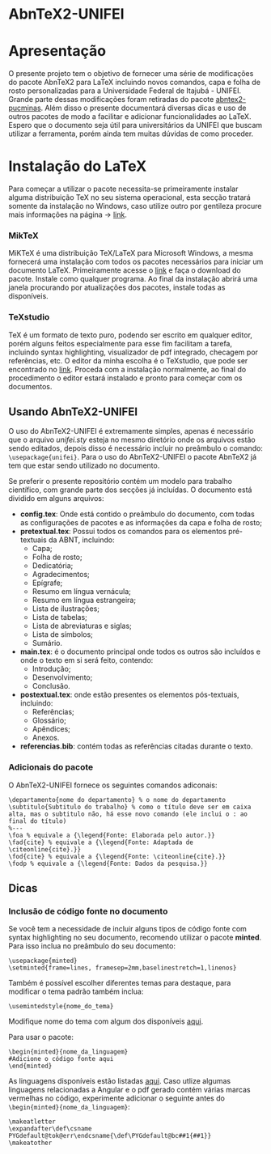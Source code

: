 # AbnTeX2-UNIFEI


# Apresentação


O presente projeto tem o objetivo de fornecer uma série de modificações do pacote AbnTeX2 para LaTeX incluindo novos comandos, capa e folha de rosto personalizadas para a Universidade Federal de Itajubá - UNIFEI. Grande parte dessas modificações foram retiradas do pacote [abntex2-pucminas](https://github.com/abntex/abntex2-contrib/blob/master/customizacoes/pucminas/abntex2-pucminas.sty).
Além disso o presente documentará diversas dicas e uso de outros pacotes de modo a facilitar e adicionar funcionalidades ao LaTeX. Espero que o documento seja útil para universitários da UNIFEI que buscam utilizar a ferramenta, porém ainda tem muitas dúvidas de como proceder.


# Instalação do LaTeX


Para começar a utilizar o pacote necessita-se primeiramente instalar alguma distribuição TeX no seu sistema operacional, esta secção tratará somente da instalação no Windows, caso utilize outro por gentileza procure mais informações na página -> [link](https://www.latex-project.org/get/).

### MikTeX

MiKTeX é uma distribuição TeX/LaTeX para Microsoft Windows, a mesma fornecerá uma instalação com todos os pacotes necessários para iniciar um documento LaTeX.
Primeiramente acesse o [link](https://miktex.org/download)  e faça o download do pacote. Instale como qualquer programa. Ao final da instalação abrirá uma janela procurando por atualizações dos pacotes, instale todas as disponíveis.

### TeXstudio

TeX é um formato de texto puro, podendo ser escrito em qualquer editor, porém alguns feitos especialmente para esse fim facilitam a tarefa, incluindo syntax highlighting, visualizador de pdf integrado, checagem por referências, etc.
O editor da minha escolha é o TeXstudio, que pode ser encontrado no [link](https://www.texstudio.org/). Proceda com a instalação normalmente, ao final do procedimento o editor estará instalado e pronto para começar com os documentos.


Usando AbnTeX2-UNIFEI
-------

O uso do AbnTeX2-UNIFEI é extremamente simples, apenas é necessário que o arquivo *unifei.sty* esteja no mesmo diretório onde os arquivos estão sendo editados, depois disso é necessário incluir no preâmbulo o comando: `\usepackage{unifei}`. Para o uso do AbnTeX2-UNIFEI o pacote AbnTeX2 já tem que estar sendo utilizado no documento.

Se preferir o presente repositório contém um modelo para trabalho científico, com grande parte dos secções já incluídas. O documento está dividido em alguns arquivos:
- **config.tex**: Onde está contido o preâmbulo do documento, com todas as configurações de pacotes e as informações da capa e folha de rosto;
- **pretextual.tex**: Possui todos os comandos para os elementos pré-textuais da ABNT, incluindo:
   - Capa;
   - Folha de rosto;
   - Dedicatória;
   - Agradecimentos;
   - Epígrafe;
   - Resumo em língua vernácula;
   - Resumo em língua estrangeira;
   - Lista de ilustrações;
   - Lista de tabelas;
   - Lista de abreviaturas e siglas;
   - Lista de símbolos;
   - Sumário.
- **main.tex**: é o documento principal onde todos os outros são incluídos e onde o texto em si será feito, contendo:
   - Introdução;
   - Desenvolvimento;
   - Conclusão.
- **postextual.tex**: onde estão presentes os elementos pós-textuais, incluindo:
   - Referências;
   - Glossário;
   - Apêndices;
   - Anexos.
- **referencias.bib**: contém todas as referências citadas durante o texto.

### Adicionais do pacote

O AbnTeX2-UNIFEI fornece os seguintes comandos adiconais:

```
\departamento{nome do departamento} % o nome do departamento
\subtitulo{Subtitulo do trabalho} % como o título deve ser em caixa alta, mas o subtitulo não, há esse novo comando (ele inclui o : ao final do título)
%---
\foa % equivale a {\legend{Fonte: Elaborada pelo autor.}}
\fad{cite} % equivale a {\legend{Fonte: Adaptada de \citeonline{cite}.}}
\fod{cite} % equivale a {\legend{Fonte: \citeonline{cite}.}}
\fodp % equivale a {\legend{Fonte: Dados da pesquisa.}}
```

Dicas
-------

### Inclusão de código fonte no documento
Se você tem a necessidade de incluir alguns tipos de código fonte com syntax highlighting no seu documento, recomendo utilizar o pacote **minted**.
Para isso inclua no preâmbulo do seu documento:

```
\usepackage{minted}
\setminted{frame=lines, framesep=2mm,baselinestretch=1,linenos}
```

Também é possível escolher diferentes temas para destaque, para modificar o tema padrão também inclua:

```
\usemintedstyle{nome_do_tema}
```

Modifique nome do tema com algum dos disponíveis [aqui](https://pygments.org/demo/).

Para usar o pacote:

```
\begin{minted}{nome_da_linguagem}
#Adicione o código fonte aqui
\end{minted}
```

As linguagens disponíveis estão listadas [aqui](https://pygments.org/languages/).
Caso utlize algumas linguagens relacionadas a Angular e o pdf gerado contém várias marcas vermelhas no código, experimente adicionar o seguinte antes do `\begin{minted}{nome_da_linguagem}`:

```
\makeatletter
\expandafter\def\csname PYGdefault@tok@err\endcsname{\def\PYGdefault@bc##1{##1}}
\makeatother
```